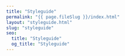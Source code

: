 ```yaml
---
title: "Styleguide"
permalink: "{{ page.fileSlug }}/index.html"
layout: "styleguide.html"
slug: "styleguide"
seo:
  title: "Styleguide"
  og_title: "Styleguide"
---
```

